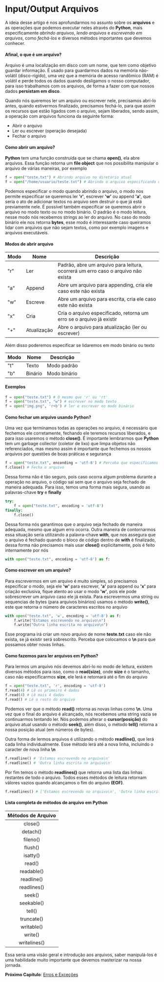 # Input/Output Arquivos

A ideia desse artigo é nos aprofundarmos no assunto sobre os **arquivos** e as operações que podemos executar neles através do **Python**, mais especificamente *abrindo arquivos*, *lendo arquivos* e *escrevendo em arquivos*, como *fechá-los* e diversos métodos importantes que devemos conhecer.

#### Afinal, o que é um arquivo?

Arquivo é uma localização em disco com um nome, que tem como objetivo guardar informação. É usado para guardarmos dados na memória não-volátil (disco-rígido), uma vez que a memória de acesso randômico (RAM) é volátil e perde todos os dados quando desligamos o nosso computador, para isso trabalhamos com os arquivos, de forma a fazer com que nossos dados **persistam em disco**.

Quando nós queremos ler um arquivo ou escrever nele, precisamos abrí-lo antes, quando estivermos finalizado, precisamos fechá-lo, para que assim os recursos que estão ligados com o arquivo, sejam liberados, sendo assim, a operação com arquivos funciona da seguinte forma:

- Abrir o arquivo
- Ler ou escrever (operação desejada)
- Fechar o arquivo

#### Como abrir um arquivo?

**Python** tem uma função construída que se chama **open()**, ela abre arquivos. Essa função retorna um **file object** que nos possibilita manipular o arquivo de várias maneiras, por exemplo

```python
f = open("teste.txt") # Abrindo arquivo no diretório atual
f = open("/home/usuario/teste.txt") # Abrindo o arquivo especificando o seu caminho completo (full path)
```

Podemos especificar o modo quando abrindo o arquivo, o modo nos permite especificar se queremos ler **'r'**, escrever **'w'** ou append **'a'**, que seria o ato de adicionar textos no arquivo sem destruir o que já está previamente nele. É possível também especificar se queremos abrir o arquivo no modo texto ou no modo binário. O padrão é o modo leitura, nesse modo nós recebemos strings ao ler do arquivo. No caso do modo binário ele nos retorna **bytes**, esse modo é interessante caso queiramos lidar com arquivos que não sejam textos, como por exemplo imagens e arquivos executáveis.

#### Modos de abrir arquivo

| Modo | Nome        | Descrição                                                                        |
|------|-------------|----------------------------------------------------------------------------------|
| "r"  | Ler         | Padrão, abre um arquivo para leitura, ocorrerá um erro caso o arquivo não exista |
| "a"  | Append      | Abre um arquivo para appending, cria ele caso este não exista                    |
| "w"  | Escreve     | Abre um arquivo para escrita, cria ele caso este não exista                      |
| "x"  | Cria        | Cria o arquivo especificado, retorna um erro se o arquivo já existir             |
| "+"  | Atualização | Abre o arquivo para atualização (ler ou escrever)                                |

Além disso poderemos especificar se lidaremos em modo binário ou texto

| Modo | Nome    | Descrição    |
|------|---------|--------------|
| "t"  | Texto   | Modo padrão  |
| "b"  | Binário | Modo binário |

#### Exemplos

```python
f = open("teste.txt") # O mesmo que 'r' ou 'rt'
f = open("teste.txt", "w") # escrever no modo texto
f = open("img.png", 'r+b') # ler e escrever no modo binário
```

#### Como fechar um arquivo usando Python?

Uma vez que terminamos todas as operações no arquivo, é necessário que fechemos ele corretamente, fechando ele teremos recursos liberados, e para isso usaremos o método **close()**. É importante lembrarmos que **Python** tem um garbage collector (coletor de lixo) que limpa objetos não referenciados, mas mesmo assim é importante que fechemos os nossos arquivos por questões de boas práticas e segurança

```python
f = open("teste.txt", enconding = 'utf-8') # Perceba que especificamos o modo de encoding para 'utf-8' para evitarmos conflitos, uma vez que cada sistema tem um modo padrão de codificar, sendo windows o 'cp1252' e linux 'utf-8'
f.close() # Fecha o arquivo
```

Dessa forma não é tão seguro, pois caso ocorra algum problema durante a operação no arquivo, o código sai sem que o arquivo seja fechado de maneira adequada. Para isso, temos uma forma mais segura, usando as palavras-chave **try** e **finally**

```python
try:
    f = open("teste.txt", encoding = 'utf-8')
finally:
    f.close()
```

Dessa forma nós garantimos que o arquivo seja fechado de maneira adequada, mesmo que algum erro ocorra. Outra maneira de contornarmos essa situação seria utilizando a palavra-chave **with**, que nos assegura que o arquivo é fechado quando o bloco de código dentro de **with** é finalizado, dessa forma não precisamos mais usar **close()** explicitamente, pois é feito internamente por nós

```python
with open("teste.txt", encoding = 'utf-8') as f:
```

#### Como escrever em um arquivo?

Para escrevermos em um arquivo é muito simples, só precisamos especificar o modo, seja ele **'w'** para escrever, **'a'** para append ou **'x'** para criação exclusiva, fique atento ao usar o modo **'w'**, pois ele pode sobrescrever um arquivo caso ele já exista. Para escrevermos uma string ou sequencias de bytes (para arquivos binários) usamos o método **write()**, este que retorna o número de caracteres escritos no arquivo

```python
with open("teste.txt", 'w', encoding = 'utf-8') as f:
    f.write("Estamos escrevendo no arquivo\n")
    f.write("Outra linha escrita no arquivo\n")
```

Esse programa irá criar um novo arquivo de nome **teste.txt** caso ele não exista, se já existir será sobrescrito. Perceba que colocamos o **\n** para que possamos obter novas linhas.

#### Como fazemos para ler arquivos em Python?

Para lermos um arquivo nós devemos abrí-lo no modo de leitura, existem diversos métodos para isso, como o **read(size)**, onde **size** é o tamanho, caso não especificarmos **size**, ele lerá e retornará até o fim do arquivo

```python
f = open("teste.txt", 'r', encoding = 'utf-8')
f.read(4) # Lê os primeiro 4 dados 
f.read(4) # Lê mais 4 dados
f.read() # Lê o resto do arquivo
```

Podemos ver que o método **read()** retorna as novas linhas como **\n**. Uma vez que o final do arquivo é alcançado, nós recebemos uma string vazia se continuarmos tentando ler. Nós podemos alterar o **cursor(posição)** do arquivo atual usando o método **seek()**, além disso, o método **tell()** retorna a nossa posição atual (em números de bytes). 

Outra forma de lermos arquivos é utilizando o método **readline()**, que lerá cada linha individualmente. Esse método lerá até a nova linha, incluindo o caracter de nova linha **\n**

```python
f.readline() # 'Estamos escrevendo no arquivo\n'
f.readline() # 'Outra linha escrita no arquivo\n'
```

Por fim temos o método **readlines()** que retorna uma lista das linhas restantes de todo o arquivo. Todos esses métodos de leitura retornam válores vazios quando alcançamos o fim do arquivo **(EOF)**.

```python
f.readlines() # ['Estamos escrevendo no arquivo\n', 'Outra linha escrita no arquivo\n']
```

#### Lista completa de métodos de arquivo em Python

| Métodos de Arquivo |
|:--------------------:|
| close()            |
| detach()           |
| fileno()           |
| flush()            |
| isatty()           |
| read()             |
| readable()         |
| readline()         |
| readlines()        |
| seek()             |
| seekable()         |
| tell()             |
| truncate()         |
| writable()         |
| write()            |
| writelines()       |

Essa seria uma visão geral e introdução aos arquivos, saber manipulá-los é uma habilidade muito importante que devemos masterizar na nossa jornada.

**Próximo Capítulo**: [Erros e Exceções](https://github.com/the-akira/Python-Iluminado/blob/master/Capitulos/20.ErrosExce%C3%A7%C3%B5es.md)
